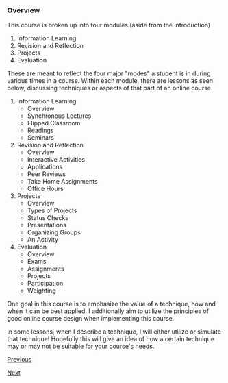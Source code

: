 ### Overview

This course is broken up into four modules (aside from the introduction)

1. Information Learning
2. Revision and Reflection
3. Projects
4. Evaluation

These are meant to reflect the four major "modes" a student is in during various times in a course. Within each module, there are lessons as seen below, discussing techniques or aspects of that part of an online course.

1. Information Learning
	* Overview
	* Synchronous Lectures
	* Flipped Classroom
	* Readings
	* Seminars
2. Revision and Reflection
	* Overview
	* Interactive Activities
	* Applications
	* Peer Reviews
	* Take Home Assignments
	* Office Hours
3. Projects
	* Overview
	* Types of Projects
	* Status Checks
	* Presentations
	* Organizing Groups
	* An Activity
4. Evaluation
	* Overview
	* Exams
	* Assignments
	* Projects
	* Participation
	* Weighting

One goal in this course is to emphasize the value of a technique, how and when it can be best applied. I additionally aim to utilize the principles of good online course design when implementing this course.

In some lessons, when I describe a technique, I will either utilize or simulate that technique! Hopefully this will give an idea of how a certain technique may or may not be suitable for your course's needs.

[Previous](motivation.md)


[Next](../information_learning.md)
